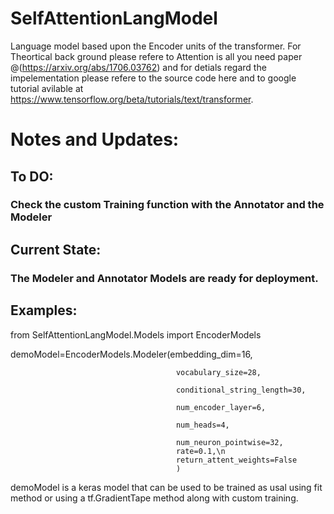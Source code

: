 # SelfAttentionLangModel
Language model based upon the Encoder units of the transformer. For Theortical back ground please refere to Attention is all you need 
paper @(https://arxiv.org/abs/1706.03762) and for detials regard the impelementation please refere to the source code here and to
google tutorial avilable at https://www.tensorflow.org/beta/tutorials/text/transformer. 

# Notes and Updates: 
## To DO: 
### Check the custom Training function with the Annotator and the Modeler 

## Current State: 
### The Modeler and Annotator Models are ready for deployment.

## Examples: 
from SelfAttentionLangModel.Models import EncoderModels

demoModel=EncoderModels.Modeler(embedding_dim=16,

                                         vocabulary_size=28,
                                         
                                         conditional_string_length=30,
                                         
                                         num_encoder_layer=6,
                                         
                                         num_heads=4,
                                         
                                         num_neuron_pointwise=32,
                                         rate=0.1,\n
                                         return_attent_weights=False
                                         )
                                         
demoModel is a keras model that can be used to be trained as usal using fit method or using a tf.GradientTape method along with custom training. 


